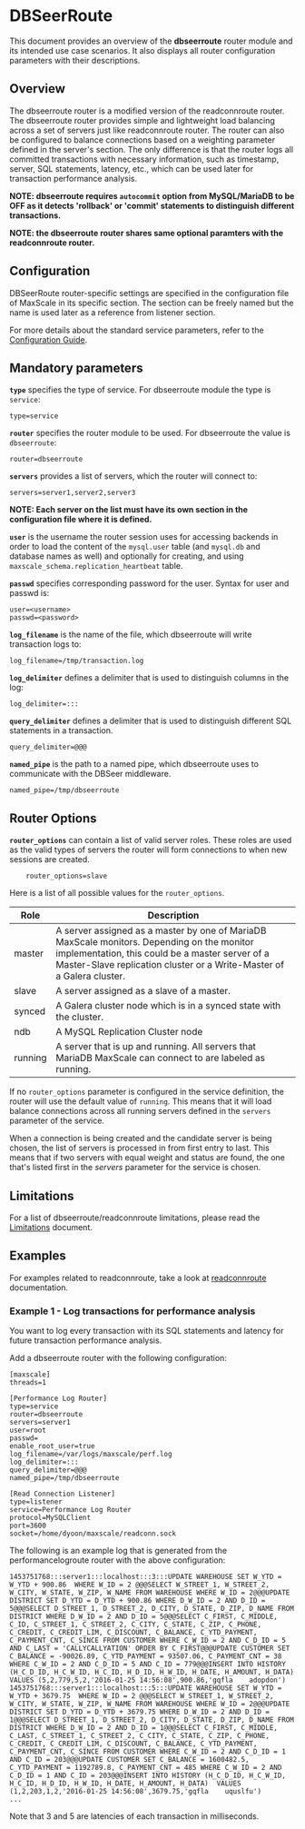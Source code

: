 # DBSeerRoute

This document provides an overview of the **dbseerroute** router module and its intended use case scenarios. It also displays all router configuration parameters with their descriptions.

## Overview

The dbseerroute router is a modified version of the readconnroute router. The dbseerroute router provides simple and lightweight load balancing across a set of servers just like readconnroute router. The router can also be configured to balance connections based on a weighting parameter defined in the server's section. The only difference is that the router logs all committed transactions with necessary information, such as timestamp, server, SQL statements, latency, etc., which can be used later for transaction performance analysis.

**NOTE: dbseerroute requires `autocommit` option from MySQL/MariaDB to be OFF as it detects 'rollback' or 'commit' statements to distinguish different transactions.**

**NOTE: the dbseerroute router shares same optional paramters with the readconnroute router.**

## Configuration

DBSeerRoute router-specific settings are specified in the configuration file of MaxScale in its specific section. The section can be freely named but the name is used later as a reference from listener section.

For more details about the standard service parameters, refer to the [Configuration Guide](../Getting-Started/Configuration-Guide.md).

## Mandatory parameters

**`type`** specifies the type of service. For dbseerroute module the type is `service`:

    type=service

**`router`** specifies the router module to be used. For dbseerroute the value is `dbseerroute`:

    router=dbseerroute

**`servers`** provides a list of servers, which the router will connect to:

    servers=server1,server2,server3

**NOTE: Each server on the list must have its own section in the configuration file where it is defined.**

**`user`** is the username the router session uses for accessing backends in order to load the content of the `mysql.user` table (and `mysql.db` and database names as well) and optionally for creating, and using `maxscale_schema.replication_heartbeat` table.

**`passwd`** specifies corresponding password for the user. Syntax for user and passwd is:

```
user=<username>
passwd=<password>
```

**`log_filename`** is the name of the file, which dbseerroute will write transaction logs to:

    log_filename=/tmp/transaction.log

**`log_delimiter`** defines a delimiter that is used to distinguish columns in the log:

    log_delimiter=:::

**`query_delimiter`** defines a delimiter that is used to distinguish different SQL statements in a transaction.

    query_delimiter=@@@

**`named_pipe`** is the path to a named pipe, which dbseerroute uses to communicate with the DBSeer middleware.

	named_pipe=/tmp/dbseerroute
	

## Router Options

**`router_options`** can contain a list of valid server roles. These roles are used as the valid types of servers the router will form connections to when new sessions are created.
```
	router_options=slave
```
Here is a list of all possible values for the `router_options`.

Role|Description
------|---------
master|A server assigned as a master by one of MariaDB MaxScale monitors. Depending on the monitor implementation, this could be a master server of a Master-Slave replication cluster or a Write-Master of a Galera cluster.
slave|A server assigned as a slave of a master.
synced| A Galera cluster node which is in a synced state with the cluster.
ndb|A MySQL Replication Cluster node
running|A server that is up and running. All servers that MariaDB MaxScale can connect to are labeled as running.

If no `router_options` parameter is configured in the service definition, the router will use the default value of `running`. This means that it will load balance connections across all running servers defined in the `servers` parameter of the service.

When a connection is being created and the candidate server is being chosen, the
list of servers is processed in from first entry to last. This means that if two
servers with equal weight and status are found, the one that's listed first in
the _servers_ parameter for the service is chosen.

## Limitations

For a list of dbseerroute/readconnroute limitations, please read the [Limitations](../About/Limitations.md) document.

## Examples

For examples related to readconnroute, take a look at [readconnroute](./ReadConnRoute.md) documentation.

### Example 1 - Log transactions for performance analysis

You want to log every transaction with its SQL statements and latency for future transaction performance analysis.

Add a dbseerroute router with the following configuration:

```
[maxscale]
threads=1

[Performance Log Router]
type=service
router=dbseerroute
servers=server1
user=root
passwd=
enable_root_user=true
log_filename=/var/logs/maxscale/perf.log
log_delimiter=:::
query_delimiter=@@@
named_pipe=/tmp/dbseerroute

[Read Connection Listener]
type=listener
service=Performance Log Router
protocol=MySQLClient
port=3600
socket=/home/dyoon/maxscale/readconn.sock
```

The following is an example log that is generated from the performancelogroute router with the above configuration:

```
1453751768:::server1:::localhost:::3:::UPDATE WAREHOUSE SET W_YTD = W_YTD + 900.86  WHERE W_ID = 2 @@@SELECT W_STREET_1, W_STREET_2, W_CITY, W_STATE, W_ZIP, W_NAME FROM WAREHOUSE WHERE W_ID = 2@@@UPDATE DISTRICT SET D_YTD = D_YTD + 900.86 WHERE D_W_ID = 2 AND D_ID = 5@@@SELECT D_STREET_1, D_STREET_2, D_CITY, D_STATE, D_ZIP, D_NAME FROM DISTRICT WHERE D_W_ID = 2 AND D_ID = 5@@@SELECT C_FIRST, C_MIDDLE, C_ID, C_STREET_1, C_STREET_2, C_CITY, C_STATE, C_ZIP, C_PHONE, C_CREDIT, C_CREDIT_LIM, C_DISCOUNT, C_BALANCE, C_YTD_PAYMENT, C_PAYMENT_CNT, C_SINCE FROM CUSTOMER WHERE C_W_ID = 2 AND C_D_ID = 5 AND C_LAST = 'CALLYCALLYATION' ORDER BY C_FIRST@@@UPDATE CUSTOMER SET C_BALANCE = -90026.89, C_YTD_PAYMENT = 93507.06, C_PAYMENT_CNT = 38 WHERE C_W_ID = 2 AND C_D_ID = 5 AND C_ID = 779@@@INSERT INTO HISTORY (H_C_D_ID, H_C_W_ID, H_C_ID, H_D_ID, H_W_ID, H_DATE, H_AMOUNT, H_DATA)  VALUES (5,2,779,5,2,'2016-01-25 14:56:08',900.86,'gqfla    adopdon')
1453751768:::server1:::localhost:::5:::UPDATE WAREHOUSE SET W_YTD = W_YTD + 3679.75  WHERE W_ID = 2 @@@SELECT W_STREET_1, W_STREET_2, W_CITY, W_STATE, W_ZIP, W_NAME FROM WAREHOUSE WHERE W_ID = 2@@@UPDATE DISTRICT SET D_YTD = D_YTD + 3679.75 WHERE D_W_ID = 2 AND D_ID = 1@@@SELECT D_STREET_1, D_STREET_2, D_CITY, D_STATE, D_ZIP, D_NAME FROM DISTRICT WHERE D_W_ID = 2 AND D_ID = 1@@@SELECT C_FIRST, C_MIDDLE, C_LAST, C_STREET_1, C_STREET_2, C_CITY, C_STATE, C_ZIP, C_PHONE, C_CREDIT, C_CREDIT_LIM, C_DISCOUNT, C_BALANCE, C_YTD_PAYMENT, C_PAYMENT_CNT, C_SINCE FROM CUSTOMER WHERE C_W_ID = 2 AND C_D_ID = 1 AND C_ID = 203@@@UPDATE CUSTOMER SET C_BALANCE = 1600482.5, C_YTD_PAYMENT = 1192789.8, C_PAYMENT_CNT = 485 WHERE C_W_ID = 2 AND C_D_ID = 1 AND C_ID = 203@@@INSERT INTO HISTORY (H_C_D_ID, H_C_W_ID, H_C_ID, H_D_ID, H_W_ID, H_DATE, H_AMOUNT, H_DATA)  VALUES (1,2,203,1,2,'2016-01-25 14:56:08',3679.75,'gqfla    uquslfu')
...
```

Note that 3 and 5 are latencies of each transaction in milliseconds.
